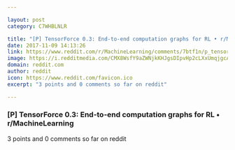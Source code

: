 ```yaml
---

layout: post
category: C7WHBLNLR

title: "[P] TensorForce 0.3: End-to-end computation graphs for RL • r/MachineLearning"
date: 2017-11-09 14:13:26
link: https://www.reddit.com/r/MachineLearning/comments/7btf1n/p_tensorforce_03_endtoend_computation_graphs_for/
image: https://i.redditmedia.com/CMX8WsfY9aZWNjkKHJgsDIpvHp2cLXxUmqjgcAoyF5Y.jpg?w=320&s=493726176313516bb1a745630a20aa8b
domain: reddit.com
author: reddit
icon: https://www.reddit.com/favicon.ico
excerpt: "3 points and 0 comments so far on reddit"

---
```


### [P] TensorForce 0.3: End-to-end computation graphs for RL • r/MachineLearning

3 points and 0 comments so far on reddit